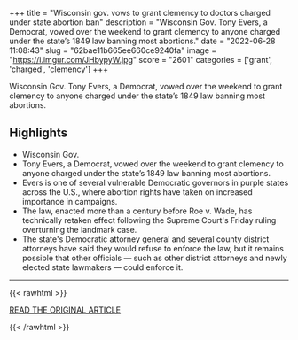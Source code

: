+++
title = "Wisconsin gov. vows to grant clemency to doctors charged under state abortion ban"
description = "Wisconsin Gov. Tony Evers, a Democrat, vowed over the weekend to grant clemency to anyone charged under the state’s 1849 law banning most abortions."
date = "2022-06-28 11:08:43"
slug = "62bae11b665ee660ce9240fa"
image = "https://i.imgur.com/JHbypyW.jpg"
score = "2601"
categories = ['grant', 'charged', 'clemency']
+++

Wisconsin Gov. Tony Evers, a Democrat, vowed over the weekend to grant clemency to anyone charged under the state’s 1849 law banning most abortions.

## Highlights

- Wisconsin Gov.
- Tony Evers, a Democrat, vowed over the weekend to grant clemency to anyone charged under the state’s 1849 law banning most abortions.
- Evers is one of several vulnerable Democratic governors in purple states across the U.S., where abortion rights have taken on increased importance in campaigns.
- The law, enacted more than a century before Roe v. Wade, has technically retaken effect following the Supreme Court's Friday ruling overturning the landmark case.
- The state's Democratic attorney general and several county district attorneys have said they would refuse to enforce the law, but it remains possible that other officials — such as other district attorneys and newly elected state lawmakers — could enforce it.

---

{{< rawhtml >}}
  <p class="article-category">
    <a target="_blank" href="https://www.nbcnews.com/politics/wisconsin-gov-vows-grant-clemency-doctors-charged-state-abortion-ban-rcna35479">READ THE ORIGINAL ARTICLE</a>
  </p>
{{< /rawhtml >}}
